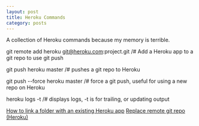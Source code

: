 ```yaml
---
layout: post
title: Heroku Commands
category: posts
---
```


A collection of Heroku commands because my memory is terrible.

git remote add heroku git@heroku.com:project.git
/# Add a Heroku app to a git repo to use git push

git push heroku master
/# pushes a git repo to Heroku

git push --force heroku master
/# force a git push, useful for using a new repo on Heroku

heroku logs -t
/# displays logs, -t is for trailing, or updating output

[How to link a folder with an existing Heroku app](1)
[Replace remote git repo (Heroku)](2)

[1]:http://stackoverflow.com/questions/5129598/how-to-link-a-folder-with-an-existing-heroku-app
[2]:http://stackoverflow.com/questions/8265493/replace-remote-git-repo-heroku